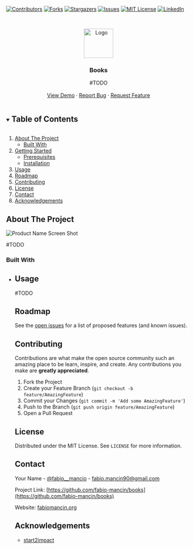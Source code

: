 [![Contributors][contributors-shield]][contributors-url]
[![Forks][forks-shield]][forks-url]
[![Stargazers][stars-shield]][stars-url]
[![Issues][issues-shield]][issues-url]
[![MIT License][license-shield]][license-url]
[![LinkedIn][linkedin-shield]][linkedin-url]

<br />
<p align="center">
  <a href="https://github.com/fabio-mancin/books">
    <img src="" alt="Logo" width="80" height="80">
  </a>

  <h3 align="center">Books</h3>

  <p align="center">
    #TODO
    <br />
    <br />
    <a href="https://github.com/fabio-mancin/books">View Demo</a>
    ·
    <a href="https://github.com/fabio-mancin/books/issues">Report Bug</a>
    ·
    <a href="https://github.com/fabio-mancin/books/issues">Request Feature</a>
  </p>
</p>

<details open="open">
  <summary><h2 style="display: inline-block">Table of Contents</h2></summary>
  <ol>
    <li>
      <a href="#about-the-project">About The Project</a>
      <ul>
        <li><a href="#built-with">Built With</a></li>
      </ul>
    </li>
    <li>
      <a href="#getting-started">Getting Started</a>
      <ul>
        <li><a href="#prerequisites">Prerequisites</a></li>
        <li><a href="#installation">Installation</a></li>
      </ul>
    </li>
    <li><a href="#usage">Usage</a></li>
    <li><a href="#roadmap">Roadmap</a></li>
    <li><a href="#contributing">Contributing</a></li>
    <li><a href="#license">License</a></li>
    <li><a href="#contact">Contact</a></li>
    <li><a href="#acknowledgements">Acknowledgements</a></li>
  </ol>
</details>

## About The Project

![Product Name Screen Shot](public/images/main.png)

#TODO


### Built With

* <!-- [PHP](https://www.php.net/)

## Getting Started

To get a local copy up and running follow these simple steps.

### Prerequisites

* #TODO

### Installation

1. #TODO

<!-- USAGE EXAMPLES -->
## Usage

#TODO

## Roadmap

See the [open issues](https://github.com/fabio-mancin/books/issues) for a list of proposed features (and known issues).

## Contributing

Contributions are what make the open source community such an amazing place to be learn, inspire, and create. Any contributions you make are **greatly appreciated**.

1. Fork the Project
2. Create your Feature Branch (`git checkout -b feature/AmazingFeature`)
3. Commit your Changes (`git commit -m 'Add some AmazingFeature'`)
4. Push to the Branch (`git push origin feature/AmazingFeature`)
5. Open a Pull Request

## License

Distributed under the MIT License. See `LICENSE` for more information.

## Contact

Your Name - [@fabio__mancio](https://twitter.com/fabio__mancio) - fabio.mancin90@gmail.com

Project Link: [https://github.com/fabio-mancin/books](https://github.com/fabio-mancin/books)

Website: [fabiomancin.org](https://fabiomancin.org)

## Acknowledgements

* [start2impact](start2impact.it)

[contributors-shield]: https://img.shields.io/github/contributors/fabio-mancin/books.svg?style=for-the-badge
[contributors-url]: https://github.com/fabio-mancin/books/graphs/contributors
[forks-shield]: https://img.shields.io/github/forks/fabio-mancin/books.svg?style=for-the-badge
[forks-url]: https://github.com/fabio-mancin/books/network/members
[stars-shield]: https://img.shields.io/github/stars/fabio-mancin/books.svg?style=for-the-badge
[stars-url]: https://github.com/fabio-mancin/books/stargazers
[issues-shield]: https://img.shields.io/github/issues/fabio-mancin/books.svg?style=for-the-badge
[issues-url]: https://github.com/fabio-mancin/books/issues
[license-shield]: https://img.shields.io/github/license/fabio-mancin/books.svg?style=for-the-badge
[license-url]: https://github.com/fabio-mancin/books/blob/master/LICENSE.txt
[linkedin-shield]: https://img.shields.io/badge/-LinkedIn-black.svg?style=for-the-badge&logo=linkedin&colorB=555
[linkedin-url]: https://linkedin.com/in/fabio-mancin
